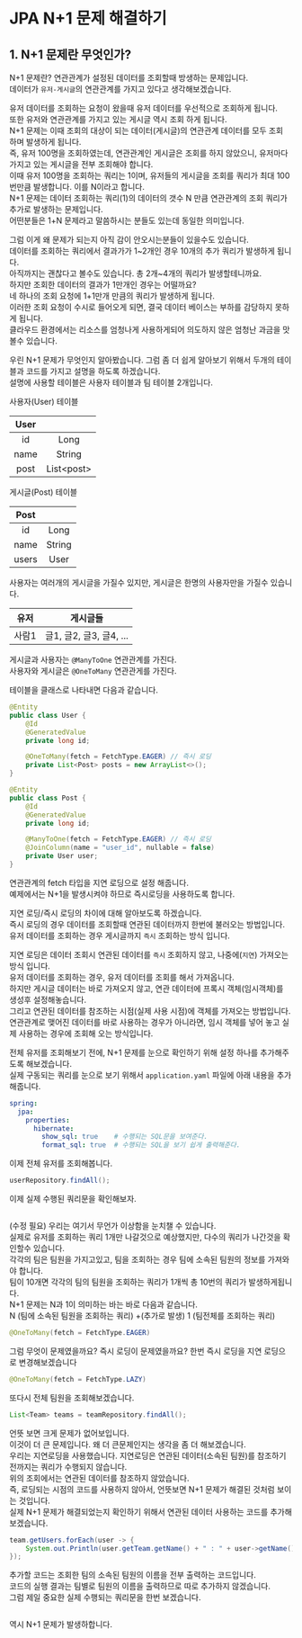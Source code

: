 # JPA N+1 문제 해결하기

## 1. N+1 문제란 무엇인가?

N+1 문제란? 연관관계가 설정된 데이터를 조회할때 방생하는 문제입니다.  
데이터가 `유저-게시글`의 연관관계를 가지고 있다고 생각해보겠습니다.  

유저 데이터를 조회하는 요청이 왔을때 유저 데이터를 우선적으로 조회하게 됩니다.   
또한 유저와 연관관계를 가지고 있는 게시글 역시 조회 하게 됩니다.  
N+1 문제는 이때 조회의 대상이 되는 데이터(게시글)의 연관관계 데이터를 모두 조회 하며 발생하게 됩니다.  
즉, 유저 100명을 조회하였는데, 연관관계인 게시글은 조회를 하지 않았으니, 유저마다 가지고 있는 게시글을 전부 조회해야 합니다.  
이때 유저 100명을 조회하는 쿼리는 1이며, 유저들의 게시글을 조회를 쿼리가 최대 100번만큼 발생합니다. 이를 N이라고 합니다.  
N+1 문제는 데이터 조회하는 쿼리(1)의 데이터의 갯수 N 만큼 연관관계의 조회 쿼리가 추가로 발생하는 문제입니다.     
어떤분들은 1+N 문제라고 말씀하시는 분들도 있는데 동일한 의미입니다.  

그럼 이게 왜 문제가 되는지 아직 감이 안오시는분들이 있을수도 있습니다.   
데이터를 조회하는 쿼리에서 결과가가 1~2개인 경우 10개의 추가 쿼리가 발생하게 됩니다.   
아직까지는 괜찮다고 볼수도 있습니다. 총 2개~4개의 쿼리가 발생할테니까요.   
하지만 조회한 데이터의 결과가 1만개인 경우는 어떨까요?   
네 하나의 조회 요청에 1+1만개 만큼의 쿼리가 발생하게 됩니다.  
이러한 조회 요청이 수시로 들어오게 되면, 결국 데이터 베이스는 부하를 감당하지 못하게 됩니다.  
클라우드 환경에서는 리소스를 엄청나게 사용하게되어 의도하지 않은 엄청난 과금을 맛볼수 있습니다.  

우린 N+1 문제가 무엇인지 알아봤습니다.
그럼 좀 더 쉽게 알아보기 위해서 두개의 테이블과 코드를 가지고 설명을 하도록 하겠습니다.  
설명에 사용할 테이블은 사용자 테이블과 팀 테이블 2개입니다.   

사용자(User) 테이블

| User ||
|:----:|:----:|
| id   | Long   |
| name | String | 
| post | List\<post\>   |

게시글(Post) 테이블

| Post ||
|:----:|:----:|
| id   | Long   |
| name | String | 
| users | User  |

사용자는 여러개의 게시글을 가질수 있지만, 게시글은 한명의 사용자만을 가질수 있습니다.  

| 유저 | 게시글들 |
|:-----:|:-----:|
| 사람1 | 글1, 글2, 글3, 글4, ... |

게시글과 사용자는 `@ManyToOne` 연관관계를 가진다.   
사용자와 게시글은 `@OneToMany` 연관관게를 가진다.  

테이블을 클래스로 나타내면 다음과 같습니다.  

```java
@Entity
public class User {
    @Id
    @GeneratedValue
    private long id;

    @OneToMany(fetch = FetchType.EAGER) // 즉시 로딩
    private List<Post> posts = new ArrayList<>();
}
```

```java
@Entity
public class Post {
    @Id
    @GeneratedValue
    private long id;

    @ManyToOne(fetch = FetchType.EAGER) // 즉시 로딩
    @JoinColumn(name = "user_id", nullable = false)
    private User user;
}
```

연관관계의 fetch 타입을 지연 로딩으로 설정 해줍니다.  
예제에서는 N+1을 발생시켜야 하므로 즉시로딩을 사용하도록 합니다.  

지연 로딩/즉시 로딩의 차이에 대해 알아보도록 하겠습니다.  
즉시 로딩의 경우 데이터를 조회할때 연관된 데이터까지 한번에 불러오는 방법입니다.  
유저 데이터를 조회하는 경우 게시글까지 `즉시` 조회하는 방식 입니다.  

지연 로딩은 데이터 조회시 연관된 데이터를 `즉시` 조회하지 않고, 나중에(`지연`) 가져오는 방식 입니다.  
유저 데이터를 조회하는 경우, 유저 데이터를 조회를 해서 가져옵니다.  
하지만 게시글 데이터는 바로 가져오지 않고, 연관 데이터에 프록시 객체(임시객체)를 생성후 설정해놓습니다.  
그리고 연관된 데이터를 참조하는 시점(실제 사용 시점)에 객체를 가져오는 방법입니다.   
연관관계로 맺어진 데이터를 바로 사용하는 경우가 아니라면, 임시 객체를 넣어 놓고 실제 사용하는 경우에 조회해 오는 방식입니다.  

전체 유저를 조회해보기 전에, N+1 문제를 눈으로 확인하기 위해 설정 하나를 추가해주도록 해보겠습니다.  
실제 구동되는 쿼리를 눈으로 보기 위해서 `application.yaml` 파일에 아래 내용을 추가해줍니다.  

```yaml
spring:
  jpa:
    properties:
      hibernate:
        show_sql: true    # 수행되는 SQL문을 보여준다.
        format_sql: true  # 수행되는 SQL을 보기 쉽게 출력해준다.
```

이제 전체 유저를 조회해봅니다.  

```java
userRepository.findAll();
```

이제 실제 수행된 쿼리문을 확인해보자.  

```sql

```
(수정 필요)
우리는 여기서 무언가 이상함을 눈치챌 수 있습니다.   
실제로 유저를 조회하는 쿼리 1개만 나갈것으로 예상했지만, 다수의 쿼리가 나간것을 확인할수 있습니다.  
각각의 팀은 팀원을 가지고있고, 팀을 조회하는 경우 팀에 소속된 팀원의 정보를 가져와야 합니다.  
팀이 10개면 각각의 팀의 팀원을 조회하는 쿼리가 1개씩 총 10번의 쿼리가 발생하게됩니다.  
N+1 문제는 N과 1이 의미하는 바는 바로 다음과 같습니다.   
N (팀에 소속된 팀원을 조회하는 쿼리) +(추가로 발생) 1 (팀전체를 조회하는 쿼리)

```java
@OneToMany(fetch = FetchType.EAGER)
```

그럼 무엇이 문제였을까요? 즉시 로딩이 문제였을까요?
한번 즉시 로딩을 지연 로딩으로 변경해보겠습니다

```java
@OneToMany(fetch = FetchType.LAZY)
```

또다시 전체 팀원을 조회해보겠습니다.  

```java
List<Team> teams = teamRepository.findAll();
```

언뜻 보면 크게 문제가 없어보입니다.  
이것이 더 큰 문제입니다. 왜 더 큰문제인지는 생각을 좀 더 해보겠습니다.   
우리는 지연로딩을 사용했습니다. 지연로딩은 연관된 데이터(소속된 팀원)를 참조하기 전까지는 쿼리가 수행되지 않습니다.  
위의 조회에서는 연관된 데이터를 참조하지 않았습니다.   
즉, 로딩되는 시점의 코드를 사용하지 않아서, 언뜻보면 N+1 문제가 해결된 것처럼 보이는 것입니다.  
실제 N+1 문제가 해결되었는지 확인하기 위해서 연관된 데이터 사용하는 코드를 추가해보겠습니다.   

```java
team.getUsers.forEach(user -> {
    System.out.Println(user.getTeam.getName() + " : " + user->getName());
});
```

추가할 코드는 조회한 팀의 소속된 팀원의 이름을 전부 출력하는 코드입니다.  
코드의 실행 결과는 팀별로 팀원의 이름을 출력하므로 따로 추가하지 않겠습니다.  
그럼 제일 중요한 실제 수행되는 쿼리문을 한번 보겠습니다.

```sql
```

역시 N+1 문제가 발생하합니다.  

